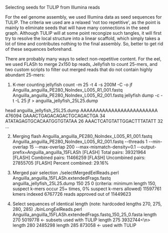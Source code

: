 Selecting seeds for TULIP from Illumina reads

For the eel genome assembly, we used Illumina data as seed sequences for TULIP. The criteria we used are a relaxed 'not too repetitive', as the point is mainly to eliminate seeds that will have many connections in the seed graph. Although TULIP will at some point recongize such tangles, it will first try to resolve the local structure into a linear scaffold, which simply takes a lot of time and contributes nothing to the final assembly. So, better to get rid of these sequences beforehand.

There are probably many ways to select non-repetitive content. For the eel, we used FLASh to merge 2x150 bp reads, Jellyfish to count 25-mers, and two custom scripts to filter out merged reads that do not contain highly abundant 25-mers:

1. K-mer counting
jellyfish count -m 25 -t 4 -s 200M -C -o jf  Anguilla_anguilla_PE280_NoIndex_L005_R1_001.fastq  Anguilla_anguilla_PE280_NoIndex_L005_R2_001.fastq 
jellyfish dump -c -t -L 25 jf > anguilla_jellyfish_25L25.dump

head anguilla_jellyfish_25L25.dump 
AAAAAAAAAAAAAAAAAAAAAAAAA	476094
GAAACTGAGACAGACTGCAGACTGA	34
ATATAGAGTGCACAATGGTGTATAA	26
AAACTCATGTATTGGACTTTATATT	32
...

2. Merging
flash Anguilla_anguilla_PE280_NoIndex_L005_R1_001.fastq  Anguilla_anguilla_PE280_NoIndex_L005_R2_001.fastq --threads 1 --min-overlap 15 --max-overlap 200 --max-mismatch-density=0.1 --output-prefix=Anguilla_anguilla_15FLASh
[FLASH]     Total pairs:      39321964
[FLASH]     Combined pairs:   11466259
[FLASH]     Uncombined pairs: 27855705
[FLASH]     Percent combined: 29.16%

3. Merged pair selection
./selectMergedEelReads.perl Anguilla_anguilla_15FLASh.extendedFrags.fastq anguilla_jellyfish_25L25.dump 150 25 0
(criteria: minimum length 150, suspect k-mers occur 25+ times, 0% suspect k-mers allowed)
11597761 kmers indexed
6767726 reads approved out of 11449623

4. Select sequences of identical length (note: hardcoded lengths 270, 275, 280, 285)
./binLongEelReads.perl Anguilla_anguilla_15FLASh.extendedFrags.fastq_150_25_0.fasta 
length 270 5019778 <- subsets used with TULIP
length 275 3932744<\n>
length 280 2485298
length 285 873058 <- used with TULIP
